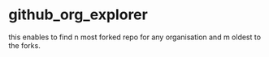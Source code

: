 # github_org_explorer
this enables to find n most forked repo for any organisation and m oldest to the forks.
